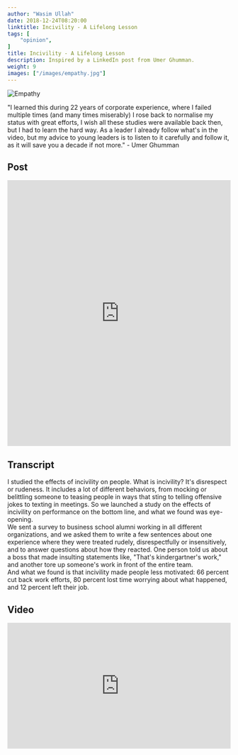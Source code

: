 ```yaml
---
author: "Wasim Ullah"
date: 2018-12-24T08:20:00
linktitle: Incivility - A Lifelong Lesson
tags: [
    "opinion",
]
title: Incivility - A Lifelong Lesson
description: Inspired by a LinkedIn post from Umer Ghumman.
weight: 9
images: ["/images/empathy.jpg"]
---
```


![Empathy](/images/empathy.jpg)

"I learned this during 22 years of  corporate experience, where I failed multiple times (and many times miserably)  I rose back to normalise my status with great efforts,  I wish all these studies were available back then,  but I had to learn the hard way. As a leader I already follow what's in the video, but my advice to young leaders is to listen to it carefully and follow it, as it will save you a decade if not more." - Umer Ghumman

## Post
<iframe src="https://www.linkedin.com/embed/feed/update/urn:li:ugcPost:6482856692534120448" height="600" width="100%" frameborder="0" allowfullscreen=""></iframe>

## Transcript
I studied the effects of incivility on people. What is incivility? It's disrespect or rudeness. It includes a lot of different behaviors, from mocking or belittling someone to teasing people in ways that sting to telling offensive jokes to texting in meetings. So we launched a study on the effects of incivility on performance on the bottom line, and what we found was eye-opening.<br>
We sent a survey to business school alumni working in all different organizations, and we asked them to write a few sentences about one experience where they were treated rudely, disrespectfully or insensitively, and to answer questions about how they reacted. One person told us about a boss that made insulting statements like, "That's kindergartner's work," and another tore up someone's work in front of the entire team.<br>
And what we found is that incivility made people less motivated: 66 percent cut back work efforts, 80 percent lost time worrying about what happened, and 12 percent left their job.

## Video
<div style="max-width:100%"><div style="position:relative;height:0;padding-bottom:56.25%"><iframe src="https://embed.ted.com/talks/lang/en/christine_porath_why_being_nice_to_your_coworkers_is_good_for_business" width="100%" height="480" style="position:absolute;left:0;top:0;width:100%;height:100%" frameborder="0" scrolling="no" allowfullscreen></iframe></div></div>
